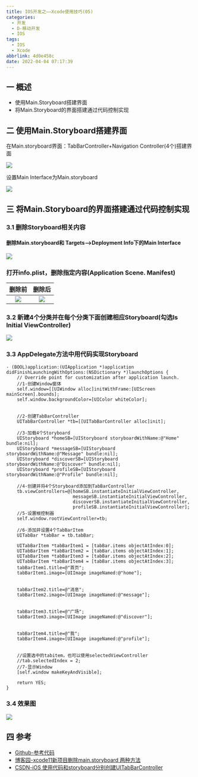 ```yaml
---
title: IOS开发之——Xcode使用技巧(05)
categories:
  - 开发
  - D-移动开发
  - IOS
tags:
  - IOS
  - Xcode
abbrlink: 4d0e458c
date: 2022-04-04 07:17:39
---
```

## 一 概述

* 使用Main.Storyboard搭建界面
* 将Main.Storyboard的界面搭建通过代码控制实现

<!--more-->

## 二 使用Main.Storyboard搭建界面

在Main.storyboard界面：TabBarController+Navigation Controller(4个)搭建界面

![][1]

设置Main  Interface为Main.storyboard

![][2]

## 三 将Main.Storyboard的界面搭建通过代码控制实现

### 3.1 删除Storyboard相关内容

####  删除Main.storyboard和 Targets—>Deployment Info下的Main Interface
![][3]

###  打开info.plist，删除指定内容(Application Scene. Manifest)

| 删除前 | 删除后 |
| :----: | :----: |
| ![][4] | ![][5] |

### 3.2 新建4个分类并在每个分类下面创建相应Storyboard(勾选Is Initial ViewController)

![][6]

### 3.3 AppDelegate方法中用代码实现Storyboard

```
- (BOOL)application:(UIApplication *)application didFinishLaunchingWithOptions:(NSDictionary *)launchOptions {
    // Override point for customization after application launch.
    //1-创建Window窗体
    self.window=[[UIWindow alloc]initWithFrame:[UIScreen mainScreen].bounds];
    self.window.backgroundColor=[UIColor whiteColor];


    //2-创建TabBarController
    UITabBarController *tb=[[UITabBarController alloc]init];

    //3-加载4个Storyboard
    UIStoryboard *homeSB=[UIStoryboard storyboardWithName:@"Home" bundle:nil];
    UIStoryboard *messageSB=[UIStoryboard storyboardWithName:@"Message" bundle:nil];
    UIStoryboard *discoverSB=[UIStoryboard storyboardWithName:@"Discover" bundle:nil];
    UIStoryboard *profileSB=[UIStoryboard storyboardWithName:@"Profile" bundle:nil];
    
    //4-创建并将4个Storyboard添加到TabBarController
    tb.viewControllers=@[homeSB.instantiateInitialViewController,
                         messageSB.instantiateInitialViewController,
                         discoverSB.instantiateInitialViewController,
                         profileSB.instantiateInitialViewController];
    //5-设置根控制器
    self.window.rootViewController=tb;
    
    //6-添加并设置4个TabBarItem
    UITabBar *tabBar = tb.tabBar;
      
    UITabBarItem *tabBarItem1 = [tabBar.items objectAtIndex:0];
    UITabBarItem *tabBarItem2 = [tabBar.items objectAtIndex:1];
    UITabBarItem *tabBarItem3 = [tabBar.items objectAtIndex:2];
    UITabBarItem *tabBarItem4 = [tabBar.items objectAtIndex:3];
    tabBarItem1.title=@"首页";
    tabBarItem1.image=[UIImage imageNamed:@"home"];
    
      
    tabBarItem2.title=@"消息";
    tabBarItem2.image=[UIImage imageNamed:@"message"];
   
      
    tabBarItem3.title=@"广场";
    tabBarItem3.image=[UIImage imageNamed:@"discover"];

      
    tabBarItem4.title=@"我";
    tabBarItem4.image=[UIImage imageNamed:@"profile"];
   
    
    //设置选中的tabitem，也可以使用selectedViewController
    //tab.selectedIndex = 2;
    //7-显示Window
    [self.window makeKeyAndVisible];

    return YES;
}
```

### 3.4 效果图
![][7]

## 四 参考
* [Github-参考代码](https://github.com/PGzxc/StoryboardCode)
* [博客园-xcode11新项目删除main.storyboard 两种方法](https://www.cnblogs.com/baitongtong/p/12023484.html)
* [CSDN-iOS 使用代码和storyboard分别创建UITabBarController](https://blog.csdn.net/chy555chy/article/details/51692287)




[1]:https://cdn.staticaly.com/gh/PGzxc/CDN/master/blog-ios/ios-xcode-05-main-storyboard.png
[2]:https://cdn.staticaly.com/gh/PGzxc/CDN/master/blog-ios/ios-xcode-05-main-storyboard-interface.png
[3]:https://cdn.staticaly.com/gh/PGzxc/CDN/master/blog-ios/ios-xcode-05-main-storyboard-remove.png
[4]:https://cdn.staticaly.com/gh/PGzxc/CDN/master/blog-ios/ios-xcode-05-info-dele-before.png
[5]:https://cdn.staticaly.com/gh/PGzxc/CDN/master/blog-ios/ios-xcode-05-info-dele-after.png
[6]:https://cdn.staticaly.com/gh/PGzxc/CDN/master/blog-ios/ios-xcode-05-four-storyboard-add.png
[7]:https://cdn.staticaly.com/gh/PGzxc/CDN/master/blog-ios/ios-xcode-05-code-preview.gif